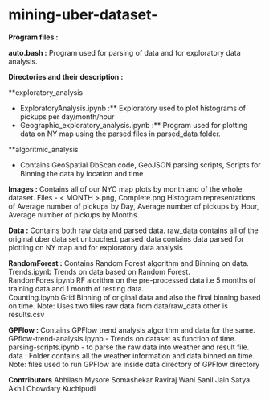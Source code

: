 # mining-uber-dataset-

**Program files :**

**auto.bash  :** Program used for parsing of data and for exploratory data analysis.

**Directories and their description  :**

**exploratory_analysis
- ExploratoryAnalysis.ipynb :** Exploratory used to plot histograms of pickups per day/month/hour
- Geographic_exploratory_analysis.ipynb :** Program used for plotting data on NY map using the parsed files in parsed_data folder.

**algoritmic_analysis
- Contains GeoSpatial DbScan code, GeoJSON parsing scripts, Scripts for Binning the data by location and time

**Images :** Contains all of our
NYC map plots by month and of the whole dataset. Files - < MONTH >.png, Complete.png
Histogram representations of Average number of pickups by Day, Average number of pickups by Hour, Average number of pickups by Months.

**Data  :** Contains both raw data and parsed data.
raw_data contains all of the original uber data set untouched.
parsed_data contains data parsed for plotting on NY map and for exploratory data analysis

**RandomForest  :** Contains Random Forest algorithm and Binning on data.
<br>
Trends.ipynb Trends on data based on Random Forest.
<br>
RandomFores.ipynb RF alorithm on the pre-processed data i.e 5 months of training data and 1 month of testing data.
<br>
Counting.ipynb Grid Binning of original data and also the final binning based on time.
Note: Uses two files raw data from data/raw_data other is results.csv

**GPFlow :** Contains GPFlow trend analysis algorithm and data for the same.
<br />
GPflow-trend-analysis.ipynb - Trends on dataset as function of time.
parsing-scripts.ipynb - to parse the raw data into weather and result file.
data : Folder contains all the weather information and data binned on time.
Note: files used to run GPFlow are inside data directory of GPFlow directory

**Contributors**
Abhilash Mysore Somashekar 
Raviraj Wani
Sanil Jain 
Satya Akhil Chowdary Kuchipudi
